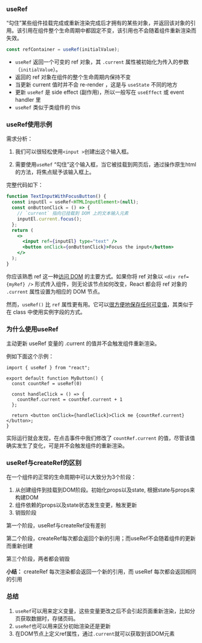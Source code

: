 ### useRef

“勾住”某些组件挂载完成或重新渲染完成后才拥有的某些对象，并返回该对象的引用。该引用在组件整个生命周期中都固定不变，该引用也不会随着组件重新渲染而失效。

```js
const refContainer = useRef(initialValue);
```

- `useRef` 返回一个可变的 ref 对象，其 `.current` 属性被初始化为传入的参数（`initialValue`）。
- 返回的 ref 对象在组件的整个生命周期内保持不变
- 当更新 current 值时并不会 re-render ，这是与 `useState` 不同的地方
- 更新 `useRef` 是 side effect (副作用)，所以一般写在 `useEffect` 或 event handler 里
- `useRef` 类似于类组件的 this

### useRef使用示例

需求分析：  

1. 我们可以很轻松使用`<input >`创建出这个输入框。  

2. 需要使用`useRef` “勾住”这个输入框，当它被挂载到网页后，通过操作原生html的方法，将焦点赋予该输入框上。

完整代码如下：

```jsx
function TextInputWithFocusButton() {
  const inputEl = useRef<HTMLInputElement>(null);
  const onButtonClick = () => {
    // `current` 指向已挂载到 DOM 上的文本输入元素
    inputEl.current.focus();
  };
  return (
    <>
      <input ref={inputEl} type="text" />
      <button onClick={onButtonClick}>Focus the input</button>
    </>
  );
}
```

你应该熟悉 ref 这一种[访问 DOM](https://zh-hans.reactjs.org/docs/refs-and-the-dom.html) 的主要方式。如果你将 ref 对象以 `<div ref={myRef} />` 形式传入组件，则无论该节点如何改变，React 都会将 ref 对象的 `.current` 属性设置为相应的 DOM 节点。

然而，`useRef()` 比 `ref` 属性更有用。它可以[很方便地保存任何可变值](https://zh-hans.reactjs.org/docs/hooks-faq.html#is-there-something-like-instance-variables)，其类似于在 class 中使用实例字段的方式。

### 为什么使用useRef

主动更新 useRef 变量的 .current 的值并不会触发组件重新渲染。

例如下面这个示例：

```tsx
import { useRef } from "react";

export default function MyButton() {
  const countRef = useRef(0)

  const handleClick = () => {
    countRef.current = countRef.current + 1
  };

  return <button onClick={handleClick}>Click me {countRef.current}</button>;
}
```

实际运行就会发现，在点击事件中我们修改了 `countRef.current` 的值，尽管该值确实发生了变化，可是并不会触发组件的重新渲染。

### useRef与createRef的区别

在一个组件的正常的生命周期中可以大致分为3个阶段：

1. 从创建组件到挂载到DOM阶段。初始化props以及state, 根据state与props来构建DOM
2. 组件依赖的props以及state状态发生变更，触发更新
3. 销毁阶段

第一个阶段，useRef与createRef没有差别

第二个阶段，createRef每次都会返回个新的引用；而useRef不会随着组件的更新而重新创建

第三个阶段，两者都会销毁

**小结：** createRef 每次渲染都会返回一个新的引用，而 useRef 每次都会返回相同的引用

### 总结

1. `useRef`可以用来定义变量，这些变量更改之后不会引起页面重新渲染，比如分页获取数据时，存储页码。
2. `useRef`也可以用来区分初始渲染还是更新
3. 在DOM节点上定义ref属性，通过`.current`就可以获取到该DOM元素

